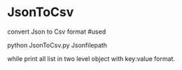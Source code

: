 # JsonToCsv
convert Json to Csv format
#used

python JsonToCsv.py Jsonfilepath

while print all list in two level object with key:value format.
